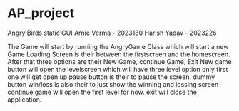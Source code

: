 # AP_project
Angry Birds static GUI
Arnie Verma - 2023130
Harish Yadav - 2023226

The Game will start by running the AngryGame Class which will start a new Game
Loading Screen is their between the firstscreen and the homescreen.
After that three options are their New Game, continue Game, Exit
New game button will open the levelscreen which will have three level option
only first one will get open up
pause button is their to pause the screen.
dummy button win/loss is also their to just show the winning and lossing screen
continue game will open the first level for now.
exit will close the application.
